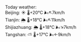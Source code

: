 Today weather:  
Beijing: ☀️   🌡️+20°C 🌬️↖7km/h  
Tianjin: 🌦   🌡️+18°C 🌬️↖11km/h  
Shijiazhuang: 🌦   🌡️+18°C 🌬️↘7km/h  
Tangshan: ⛅️  🌡️+17°C 🌬️←9km/h  
